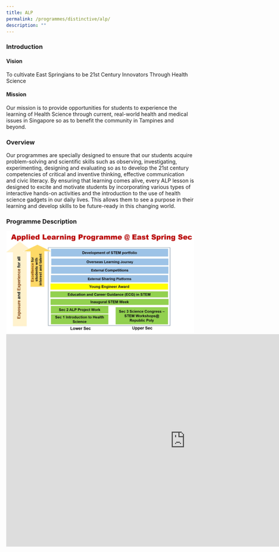 ```yaml
---
title: ALP
permalink: /programmes/distinctive/alp/
description: ""
---
```

<h3><strong>Introduction</strong></h3>
<h4><strong>Vision</strong></h4>
<p>To cultivate East Springians to be 21st Century Innovators Through Health Science</p>
<h4><strong>Mission</strong></h4>
<p>Our mission is to provide opportunities for students to experience the learning of Health Science through current, real-world health and medical issues in Singapore so as to benefit the community in Tampines and beyond.</p>
<h3><strong>Overview</strong></h3>
<p>Our programmes are specially designed to ensure that our students acquire problem-solving and scientific skills such as observing, investigating, experimenting, designing and evaluating so as to develop the 21st century competencies of critical and inventive thinking, effective communication and civic literacy. By ensuring that learning comes alive, every ALP lesson is designed to excite and motivate students by incorporating various types of interactive hands-on activities and the introduction to the use of health science gadgets in our daily lives. This allows them to see a purpose in their learning and develop skills to be future-ready in this changing world.</p>
<h3><strong>Programme Description</strong></h3>
<img src="/images/alp.jpg">
<iframe src="https://docs.google.com/presentation/d/e/2PACX-1vTc-L1a8ZDEB5Q1HXFBP0OoU-tk4c2eitOa0aJzcn96_yAUiZBOeHKHRLA2Im79MO2QFdnGHRo0XPlt/embed?start=false&amp;loop=false&amp;delayms=10000" frameborder="0" width="960" height="569" allowfullscreen="true"></iframe>